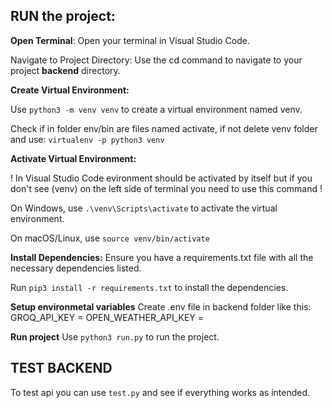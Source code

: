 ## RUN the project:
**Open Terminal**: Open your terminal in Visual Studio Code.

Navigate to Project Directory: Use the cd command to navigate to your project **backend** directory.

**Create Virtual Environment:**

Use `python3 -m venv venv` to  create a virtual environment named venv.

Check if in folder env/bin are files named activate,
if not delete venv folder and use: `virtualenv -p python3 venv`

**Activate Virtual Environment:**

! In Visual Studio Code evironment should be activated by itself but if you don't see 
(venv) on the left side of terminal you need to use this command !
                                       
On Windows, use `.\venv\Scripts\activate` to activate the virtual environment.

On macOS/Linux, use `source venv/bin/activate`

**Install Dependencies:**
Ensure you have a requirements.txt file with all the necessary dependencies listed.

Run `pip3 install -r requirements.txt` to install the dependencies.

**Setup environmetal variables**
Create .env file in backend folder like this:
GROQ_API_KEY = <groq api key>
OPEN_WEATHER_API_KEY = <open weather api key>

**Run project**
Use `python3 run.py` to run the project.


## TEST BACKEND
To test api you can use `test.py` and see if everything works as intended.


